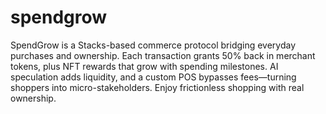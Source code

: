 # spendgrow
SpendGrow is a Stacks-based commerce protocol bridging everyday purchases and ownership. Each transaction grants 50% back in merchant tokens, plus NFT rewards that grow with spending milestones. AI speculation adds liquidity, and a custom POS bypasses fees—turning shoppers into micro-stakeholders. Enjoy frictionless shopping with real ownership.
